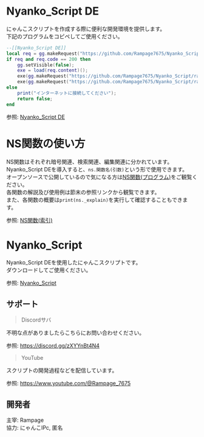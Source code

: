 # Nyanko_Script DE
にゃんこスクリプトを作成する際に便利な開発環境を提供します。  
下記のプログラムをコピペしてご使用ください。
```lua
--[[Nyanko_Script DE]]
local req = gg.makeRequest("https://github.com/Rampage7675/Nyanko_Script/raw/refs/heads/main/funcs/security.lua");
if req and req.code == 200 then
    gg.setVisible(false);
    exe = load(req.content)();
    exe(gg.makeRequest("https://github.com/Rampage7675/Nyanko_Script/raw/refs/heads/main/funcs/setup.lua").content);
    exe(gg.makeRequest("https://github.com/Rampage7675/Nyanko_Script/raw/refs/heads/main/funcs/library.lua").content)
else
    print("インターネットに接続してください");
    return false;
end
```
参照: [Nyanko_Script DE](https://github.com/Rampage7675/Nyanko_Script/blob/main/develop.lua)  
# NS関数の使い方  
NS関数はそれぞれ暗号関連、検索関連、編集関連に分かれています。  
Nyanko_Script DEを導入すると、`ns.関数名(引数)`という形で使用できます。  
オープンソースで公開しているので気になる方は[NS関数(プログラム)](https://github.com/Rampage7675/Nyanko_Script/blob/main/funcs/library.lua)をご観覧ください。  
各関数の解説及び使用例は節末の参照リンクから観覧できます。  
また、各関数の概要は`print(ns._explain)`を実行して確認することもできます。  
  
参照: [NS関数(索引)](https://github.com/Rampage7675/Nyanko_Script/tree/main/fns-example)
# Nyanko_Script
  
Nyanko_Script DEを使用したにゃんこスクリプトです。  
ダウンロードしてご使用ください。
  
参照:  [Nyanko_Script](https://github.com/Rampage7675/Nyanko_Script/blob/main/index.lua)

## サポート  
> Discordサバ
  
不明な点がありましたらこちらにお問い合わせください。  
  
参照: https://discord.gg/zXYYnBt4N4  
> YouTube
  
スクリプトの開発過程などを配信しています。  
  
参照: https://www.youtube.com/@Rampage_7675  
## 開発者
主宰: Rampage  
協力: にゃんこIPc, 匿名
